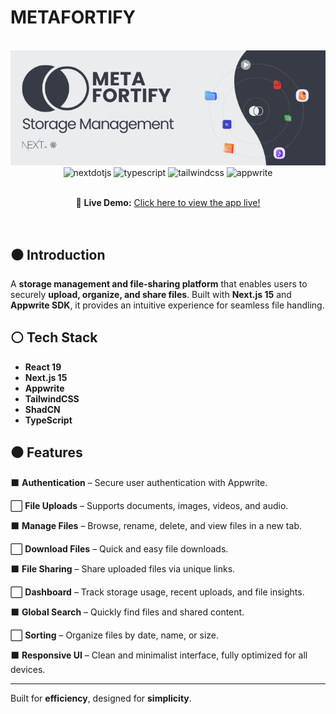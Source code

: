 # METAFORTIFY

<div align="center">
  <br />
      <img src="/public/assets/images/banner.png" alt="Project Banner">
  <br />

  <div>
     <img src="https://img.shields.io/badge/-Next_JS-black?style=for-the-badge&logoColor=white&logo=nextdotjs&color=000000" alt="nextdotjs" />
    <img src="https://img.shields.io/badge/-TypeScript-black?style=for-the-badge&logoColor=white&logo=typescript&color=3178C6" alt="typescript" />
    <img src="https://img.shields.io/badge/-Tailwind_CSS-black?style=for-the-badge&logoColor=white&logo=tailwindcss&color=06B6D4" alt="tailwindcss" />
    <img src="https://img.shields.io/badge/-Appwrite-black?style=for-the-badge&logoColor=white&logo=appwrite&color=FD366E" alt="appwrite" />
  </div>

  <br />
    <p>
      🔗 <strong>Live Demo:</strong> <a href="https://metafortify.vercel.app/sign-in">Click here to view the app live!</a>
    </p>
  <br />
</div>

## ⚫ Introduction

A **storage management and file-sharing platform** that enables users to securely **upload, organize, and share files**. Built with **Next.js 15** and **Appwrite SDK**, it provides an intuitive experience for seamless file handling.

## ⚪ Tech Stack

- **React 19**
- **Next.js 15**
- **Appwrite**
- **TailwindCSS**
- **ShadCN**
- **TypeScript**

## ⚫ Features

⬛ **Authentication** – Secure user authentication with Appwrite.

⬜ **File Uploads** – Supports documents, images, videos, and audio.

⬛ **Manage Files** – Browse, rename, delete, and view files in a new tab.

⬜ **Download Files** – Quick and easy file downloads.

⬛ **File Sharing** – Share uploaded files via unique links.

⬜ **Dashboard** – Track storage usage, recent uploads, and file insights.

⬛ **Global Search** – Quickly find files and shared content.

⬜ **Sorting** – Organize files by date, name, or size.

⬛ **Responsive UI** – Clean and minimalist interface, fully optimized for all devices.

---

Built for **efficiency**, designed for **simplicity**.
